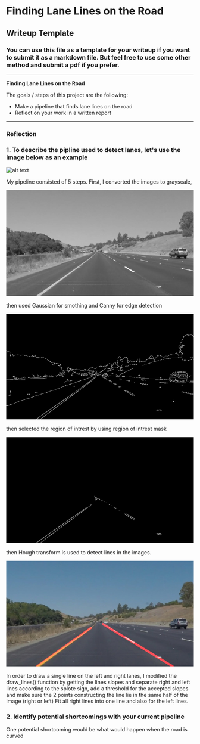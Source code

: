 # **Finding Lane Lines on the Road** 

## Writeup Template

### You can use this file as a template for your writeup if you want to submit it as a markdown file. But feel free to use some other method and submit a pdf if you prefer.

---

**Finding Lane Lines on the Road**

The goals / steps of this project are the following:
* Make a pipeline that finds lane lines on the road
* Reflect on your work in a written report


[//]: # (Image References)

[image1]: ./test_images/solidYellowCurve.jpg "Example"
[image2]: ./test_images/output/grayScaleImage.jpg "Grayscale"
[image3]: ./test_images/output/edgeImage.jpg "edgeImage"
[image4]: ./test_images/output/ROIImage.jpg "ROIImage"
[image5]: ./test_images/output/output.jpg "output"

---

### Reflection

### 1. To describe the pipline used to detect lanes, let's use the image below as an example

![alt text][image1]

My pipeline consisted of 5 steps. First, I converted the images to grayscale, 

![alt text][image2]

then used Gaussian for smothing and Canny for edge detection

![alt text][image3]

then selected the region of intrest by using region of intrest mask 

![alt text][image4]

then Hough transform is used to detect lines in the images.

![alt text][image5]

In order to draw a single line on the left and right lanes, I modified the draw_lines() function 
by getting the lines slopes and separate right and left lines according to the splote sign, add a threshold for the accepted slopes 
and make sure the 2 points constructing the line lie in the same half of the image (right or left)
Fit all right lines into one line and also for the left lines.


### 2. Identify potential shortcomings with your current pipeline


One potential shortcoming would be what would happen when the road is curved 

